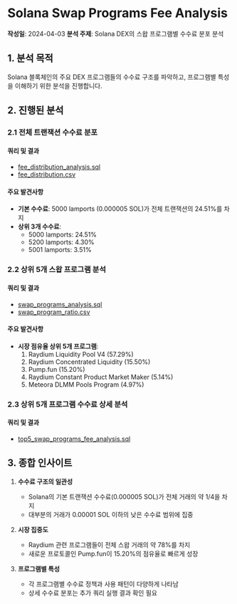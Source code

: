 # Solana Swap Programs Fee Analysis

**작성일**: 2024-04-03
**분석 주제**: Solana DEX의 스왑 프로그램별 수수료 분포 분석

## 1. 분석 목적

Solana 블록체인의 주요 DEX 프로그램들의 수수료 구조를 파악하고, 프로그램별 특성을 이해하기 위한 분석을 진행합니다.

## 2. 진행된 분석

### 2.1 전체 트랜잭션 수수료 분포

#### 쿼리 및 결과
- [fee_distribution_analysis.sql](../../queries/fee_distribution_analysis.sql)
- [fee_distribution.csv](../../data/samples/solana/fee_distribution.csv)

#### 주요 발견사항
- **기본 수수료**: 5000 lamports (0.000005 SOL)가 전체 트랜잭션의 24.51%를 차지
- **상위 3개 수수료**:
  - 5000 lamports: 24.51%
  - 5200 lamports: 4.30%
  - 5001 lamports: 3.51%

### 2.2 상위 5개 스왑 프로그램 분석

#### 쿼리 및 결과
- [swap_programs_analysis.sql](../../queries/swap_programs_analysis.sql)
- [swap_program_ratio.csv](../../data/samples/solana/swap_program_ratio.csv)

#### 주요 발견사항
- **시장 점유율 상위 5개 프로그램**:
  1. Raydium Liquidity Pool V4 (57.29%)
  2. Raydium Concentrated Liquidity (15.50%)
  3. Pump.fun (15.20%)
  4. Raydium Constant Product Market Maker (5.14%)
  5. Meteora DLMM Pools Program (4.97%)

### 2.3 상위 5개 프로그램 수수료 상세 분석

#### 쿼리 및 결과
- [top5_swap_programs_fee_analysis.sql](../../queries/top5_swap_programs_fee_analysis.sql)

## 3. 종합 인사이트

1. **수수료 구조의 일관성**
   - Solana의 기본 트랜잭션 수수료(0.000005 SOL)가 전체 거래의 약 1/4을 차지
   - 대부분의 거래가 0.00001 SOL 이하의 낮은 수수료 범위에 집중

2. **시장 집중도**
   - Raydium 관련 프로그램들이 전체 스왑 거래의 약 78%를 차지
   - 새로운 프로토콜인 Pump.fun이 15.20%의 점유율로 빠르게 성장

3. **프로그램별 특성**
   - 각 프로그램별 수수료 정책과 사용 패턴이 다양하게 나타남
   - 상세 수수료 분포는 추가 쿼리 실행 결과 확인 필요 